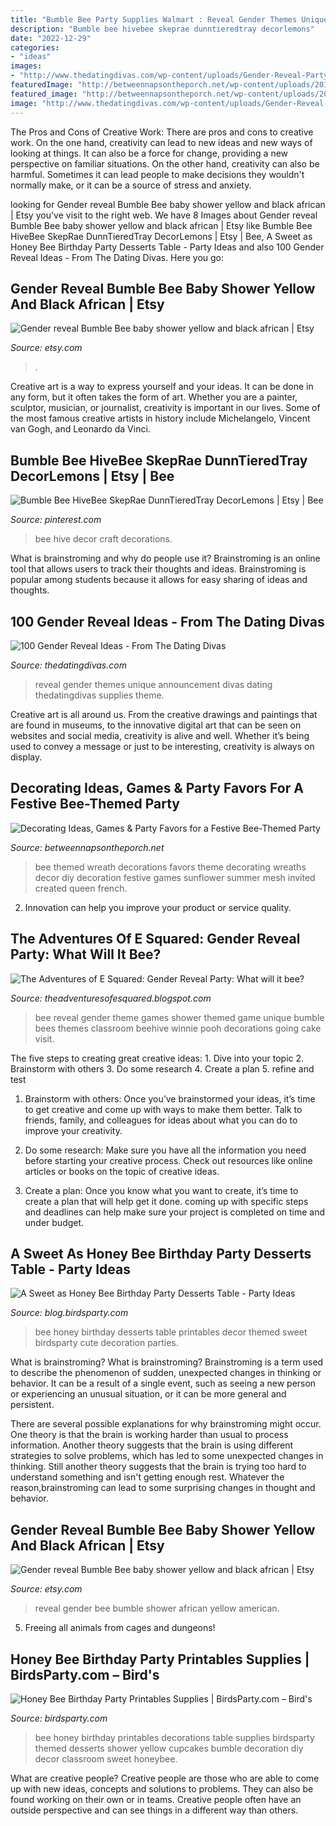 ```yaml
---
title: "Bumble Bee Party Supplies Walmart : Reveal Gender Themes Unique Announcement Divas Dating Thedatingdivas Supplies Theme"
description: "Bumble bee hivebee skeprae dunntieredtray decorlemons"
date: "2022-12-29"
categories:
- "ideas"
images:
- "http://www.thedatingdivas.com/wp-content/uploads/Gender-Reveal-Party-Themes.jpg"
featuredImage: "http://betweennapsontheporch.net/wp-content/uploads/2017/06/Bee-Sunflower-Wreath-with-Black-White-Striped-Ribbon.jpeg"
featured_image: "http://betweennapsontheporch.net/wp-content/uploads/2017/06/Bee-Sunflower-Wreath-with-Black-White-Striped-Ribbon.jpeg"
image: "http://www.thedatingdivas.com/wp-content/uploads/Gender-Reveal-Party-Themes.jpg"
---
```



The Pros and Cons of Creative Work:
There are pros and cons to creative work. On the one hand, creativity can lead to new ideas and new ways of looking at things. It can also be a force for change, providing a new perspective on familiar situations. On the other hand, creativity can also be harmful. Sometimes it can lead people to make decisions they wouldn't normally make, or it can be a source of stress and anxiety.

	

		
looking for Gender reveal Bumble Bee baby shower yellow and black african | Etsy you've visit to the right web. We have 8 Images about Gender reveal Bumble Bee baby shower yellow and black african | Etsy like Bumble Bee HiveBee SkepRae DunnTieredTray DecorLemons | Etsy | Bee, A Sweet as Honey Bee Birthday Party Desserts Table - Party Ideas and also 100 Gender Reveal Ideas - From The Dating Divas. Here you go:
		
    
## Gender Reveal Bumble Bee Baby Shower Yellow And Black African | Etsy

<img loading=lazy src="https://i.etsystatic.com/8106307/r/il/2746d3/2437058053/il_1140xN.2437058053_tmwm.jpg" onerror="this.onerror=null;this.src='https://tse3.mm.bing.net/th?id=OIP.CI_8NT6yCMxU5kINrdZ1ZgHaJ4&amp;pid=15.1';" alt="Gender reveal Bumble Bee baby shower yellow and black african | Etsy">

_Source: etsy.com_

>. 

	

Creative art is a way to express yourself and your ideas. It can be done in any form, but it often takes the form of art. Whether you are a painter, sculptor, musician, or journalist, creativity is important in our lives. Some of the most famous creative artists in history include Michelangelo, Vincent van Gogh, and Leonardo da Vinci.

    
## Bumble Bee HiveBee SkepRae DunnTieredTray DecorLemons | Etsy | Bee

<img loading=lazy src="https://i.pinimg.com/736x/a7/9f/85/a79f855f9dbd92288b5bc48307c60224.jpg" onerror="this.onerror=null;this.src='https://tse1.mm.bing.net/th?id=OIP.YGJoHvH9vYNcJsnukPgIPwHaJ3&amp;pid=15.1';" alt="Bumble Bee HiveBee SkepRae DunnTieredTray DecorLemons | Etsy | Bee">

_Source: pinterest.com_

>bee hive decor craft decorations. 

	

What is brainstroming and why do people use it?
Brainstroming is an online tool that allows users to track their thoughts and ideas. Brainstroming is popular among students because it allows for easy sharing of ideas and thoughts.

    
## 100 Gender Reveal Ideas - From The Dating Divas

<img loading=lazy src="http://www.thedatingdivas.com/wp-content/uploads/Gender-Reveal-Party-Themes.jpg" onerror="this.onerror=null;this.src='https://tse2.mm.bing.net/th?id=OIP.RzE9rT8f7M8p3A1nFeL0IAHaNQ&amp;pid=15.1';" alt="100 Gender Reveal Ideas - From The Dating Divas">

_Source: thedatingdivas.com_

>reveal gender themes unique announcement divas dating thedatingdivas supplies theme. 

	

Creative art is all around us. From the creative drawings and paintings that are found in museums, to the innovative digital art that can be seen on websites and social media, creativity is alive and well. Whether it’s being used to convey a message or just to be interesting, creativity is always on display.

    
## Decorating Ideas, Games &amp; Party Favors For A Festive Bee-Themed Party

<img loading=lazy src="http://betweennapsontheporch.net/wp-content/uploads/2017/06/Bee-Sunflower-Wreath-with-Black-White-Striped-Ribbon.jpeg" onerror="this.onerror=null;this.src='https://tse2.mm.bing.net/th?id=OIP.5ml4sPALzETtPAzWPoJO6QHaKB&amp;pid=15.1';" alt="Decorating Ideas, Games &amp; Party Favors for a Festive Bee-Themed Party">

_Source: betweennapsontheporch.net_

>bee themed wreath decorations favors theme decorating wreaths decor diy decoration festive games sunflower summer mesh invited created queen french. 

	

2. Innovation can help you improve your product or service quality.

    
## The Adventures Of E Squared: Gender Reveal Party: What Will It Bee?

<img loading=lazy src="http://3.bp.blogspot.com/-4V_EX7ZT7y8/UYhmC8rQLXI/AAAAAAAAB1s/TNj0HVKrdMY/s1600/181062_3069786079174_162210670_n.jpg" onerror="this.onerror=null;this.src='https://tse1.mm.bing.net/th?id=OIP.9vo2C2WDsZ1L5RSqn_Zu9AHaKP&amp;pid=15.1';" alt="The Adventures of E Squared: Gender Reveal Party: What will it bee?">

_Source: theadventuresofesquared.blogspot.com_

>bee reveal gender theme games shower themed game unique bumble bees themes classroom beehive winnie pooh decorations going cake visit. 

	

The five steps to creating great creative ideas: 1. Dive into your topic 2. Brainstorm with others 3. Do some research 4. Create a plan 5. refine and test
1. Brainstorm with others: Once you’ve brainstormed your ideas, it’s time to get creative and come up with ways to make them better. Talk to friends, family, and colleagues for ideas about what you can do to improve your creativity.
2. Do some research: Make sure you have all the information you need before starting your creative process. Check out resources like online articles or books on the topic of creative ideas.

3. Create a plan: Once you know what you want to create, it’s time to create a plan that will help get it done. coming up with specific steps and deadlines can help make sure your project is completed on time and under budget.


    
## A Sweet As Honey Bee Birthday Party Desserts Table - Party Ideas

<img loading=lazy src="https://3.bp.blogspot.com/-VNe_0nw8Dew/UsvZjHhSGEI/AAAAAAAAY34/B0zZ3lnTw2s/s1600/honey-bee-birthday-party-ideas-desserts-tables-printables-black-white-yellow-polka-dot-spring-themes2.png" onerror="this.onerror=null;this.src='https://tse3.mm.bing.net/th?id=OIP.YiyDPhREMqIH7vba75PtJwHaJ3&amp;pid=15.1';" alt="A Sweet as Honey Bee Birthday Party Desserts Table - Party Ideas">

_Source: blog.birdsparty.com_

>bee honey birthday desserts table printables decor themed sweet birdsparty cute decoration parties. 

	

What is brainstroming?
What is brainstroming?
Brainstroming is a term used to describe the phenomenon of sudden, unexpected changes in thinking or behavior. It can be a result of a single event, such as seeing a new person or experiencing an unusual situation, or it can be more general and persistent.

There are several possible explanations for why brainstroming might occur. One theory is that the brain is working harder than usual to process information. Another theory suggests that the brain is using different strategies to solve problems, which has led to some unexpected changes in thinking. Still another theory suggests that the brain is trying too hard to understand something and isn't getting enough rest. Whatever the reason,brainstroming can lead to some surprising changes in thought and behavior.

    
## Gender Reveal Bumble Bee Baby Shower Yellow And Black African | Etsy

<img loading=lazy src="https://i.etsystatic.com/8106307/r/il/2746d3/2437058053/il_794xN.2437058053_tmwm.jpg" onerror="this.onerror=null;this.src='https://tse2.mm.bing.net/th?id=OIP.oFe96CncfLDKbpewLTVKTQHaJ4&amp;pid=15.1';" alt="Gender reveal Bumble Bee baby shower yellow and black african | Etsy">

_Source: etsy.com_

>reveal gender bee bumble shower african yellow american. 

	

5. Freeing all animals from cages and dungeons!

    
## Honey Bee Birthday Party Printables Supplies | BirdsParty.com – Bird&#039;s

<img loading=lazy src="http://cdn.shopify.com/s/files/1/1644/7575/products/bee-honey-beehive-party-printables-ideas-birthday-shower-supplies-shop-buy04_1024x1024.jpg?v=1481299136" onerror="this.onerror=null;this.src='https://tse3.mm.bing.net/th?id=OIP.Zgt9lejF04AT4rjlrD9KfQHaJA&amp;pid=15.1';" alt="Honey Bee Birthday Party Printables Supplies | BirdsParty.com – Bird&#039;s">

_Source: birdsparty.com_

>bee honey birthday printables decorations table supplies birdsparty themed desserts shower yellow cupcakes bumble decoration diy decor classroom sweet honeybee. 

	

What are creative people?
Creative people are those who are able to come up with new ideas, concepts and solutions to problems. They can also be found working on their own or in teams. Creative people often have an outside perspective and can see things in a different way than others.

